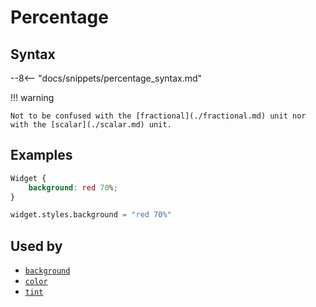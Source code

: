 # Percentage

## Syntax

--8<-- "docs/snippets/percentage_syntax.md"

!!! warning

    Not to be confused with the [fractional](./fractional.md) unit nor with the [scalar](./scalar.md) unit.

## Examples

```css
Widget {
    background: red 70%;
}
```

```py
widget.styles.background = "red 70%"
```

## Used by

 - [`background`](../background.md)
 - [`color`](../color.md)
 - [`tint`](../tint.md)
